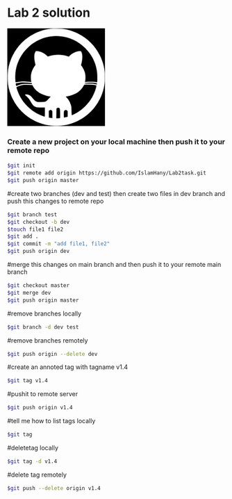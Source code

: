 # Lab 2 solution
![github logo](githublogo.png)
### Create a new project on your local machine then push it to your remote repo

```sh
$git init
$git remote add origin https://github.com/IslamHany/Lab2task.git
$git push origin master
```

#create two branches (dev and test) then create two files in dev branch and push this changes to remote repo

```sh
$git branch test
$git checkout -b dev
$touch file1 file2
$git add .
$git commit -m "add file1, file2"
$git push origin dev
```
#merge this changes on main branch and then push it to your remote main branch
```sh
$git checkout master
$git merge dev
$git push origin master
```

#remove branches locally
```sh
$git branch -d dev test
```

#remove branches remotely
```sh
$git push origin --delete dev
```

#create an annoted tag with tagname v1.4
```sh
$git tag v1.4
```

#pushit to remote server
```sh
$git push origin v1.4
```

#tell me how to list tags locally
```sh
$git tag
```

#deletetag locally
```sh
$git tag -d v1.4
```

#delete tag remotely
```sh
$git push --delete origin v1.4
```